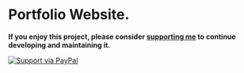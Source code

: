 # Portfolio Website.

**If you enjoy this project, please consider [supporting me](https://www.paypal.me/RitikaNamdeo) to continue developing and maintaining it.**

[![Support via PayPal](https://cdn.rawgit.com/twolfson/paypal-github-button/1.0.0/dist/button.svg)](https://www.paypal.me/RitikaNamdeo)